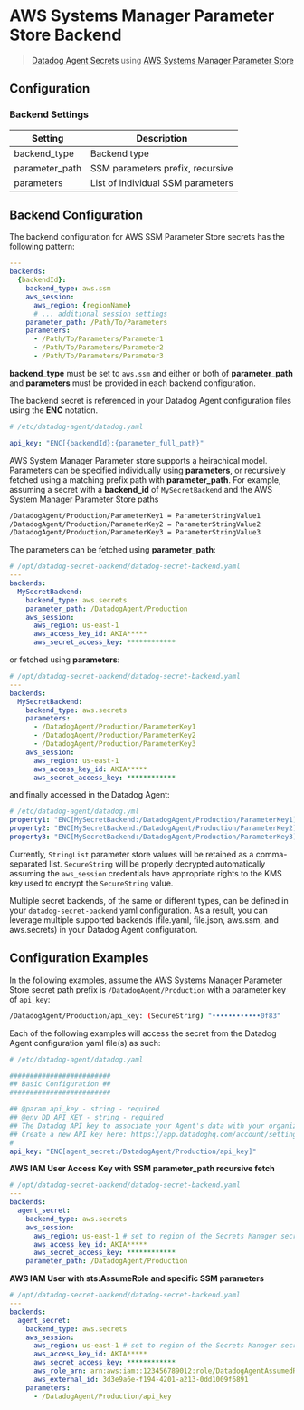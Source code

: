 # AWS Systems Manager Parameter Store Backend

> [Datadog Agent Secrets](https://docs.datadoghq.com/agent/guide/secrets-management/?tab=linux) using [AWS Systems Manager Parameter Store](https://docs.aws.amazon.com/systems-manager/latest/userguide/systems-manager-parameter-store.html)

## Configuration

### Backend Settings

| Setting | Description |
| --- | --- |
| backend_type | Backend type |
| parameter_path| SSM parameters prefix, recursive |
| parameters | List of individual SSM parameters |

## Backend Configuration

The backend configuration for AWS SSM Parameter Store secrets has the following pattern:

```yaml
---
backends:
  {backendId}:
    backend_type: aws.ssm
    aws_session:
      aws_region: {regionName}
      # ... additional session settings
    parameter_path: /Path/To/Parameters
    parameters:
      - /Path/To/Parameters/Parameter1
      - /Path/To/Parameters/Parameter2
      - /Path/To/Parameters/Parameter3
```

**backend_type** must be set to `aws.ssm` and either or both of **parameter_path** and **parameters** must be provided in each backend configuration.

The backend secret is referenced in your Datadog Agent configuration files using the **ENC** notation.

```yaml
# /etc/datadog-agent/datadog.yaml

api_key: "ENC[{backendId}:{parameter_full_path}"

```

AWS System Manager Parameter store supports a heirachical model. Parameters can be specified individually using **parameters**, or recursively fetched using a matching
 prefix path with **parameter_path**. For example, assuming a secret with a **backend_id** of `MySecretBackend` and the AWS System Manager Parameter Store paths

```sh
/DatadogAgent/Production/ParameterKey1 = ParameterStringValue1
/DatadogAgent/Production/ParameterKey2 = ParameterStringValue2
/DatadogAgent/Production/ParameterKey3 = ParameterStringValue3
```

The parameters can be fetched using **parameter_path**:

```yaml
# /opt/datadog-secret-backend/datadog-secret-backend.yaml
---
backends:
  MySecretBackend:
    backend_type: aws.secrets
    parameter_path: /DatadogAgent/Production
    aws_session:
      aws_region: us-east-1
      aws_access_key_id: AKIA*****
      aws_secret_access_key: ************
```

or fetched using **parameters**:

```yaml
# /opt/datadog-secret-backend/datadog-secret-backend.yaml
---
backends:
  MySecretBackend:
    backend_type: aws.secrets
    parameters: 
      - /DatadogAgent/Production/ParameterKey1
      - /DatadogAgent/Production/ParameterKey2
      - /DatadogAgent/Production/ParameterKey3
    aws_session:
      aws_region: us-east-1
      aws_access_key_id: AKIA*****
      aws_secret_access_key: ************
```

and finally accessed in the Datadog Agent:

```yaml
# /etc/datadog-agent/datadog.yml
property1: "ENC[MySecretBackend:/DatadogAgent/Production/ParameterKey1]"
property2: "ENC[MySecretBackend:/DatadogAgent/Production/ParameterKey2]"
property3: "ENC[MySecretBackend:/DatadogAgent/Production/ParameterKey3]"
```

Currently, `StringList` parameter store values will be retained as a comma-separated list. `SecureString` will be properly decrypted automatically assuming the `aws_session` credentials have appropriate rights to the KMS key used to encrypt the `SecureString` value.

Multiple secret backends, of the same or different types, can be defined in your `datadog-secret-backend` yaml configuration. As a result, you can leverage multiple supported backends (file.yaml, file.json, aws.ssm, and aws.secrets) in your Datadog Agent configuration.

## Configuration Examples

In the following examples, assume the AWS Systems Manager Parameter Store secret path prefix is `/DatadogAgent/Production` with a parameter key of `api_key`:

```sh
/DatadogAgent/Production/api_key: (SecureString) "••••••••••••0f83"
```

Each of the following examples will access the secret from the Datadog Agent configuration yaml file(s) as such:

```yaml
# /etc/datadog-agent/datadog.yaml

#########################
## Basic Configuration ##
#########################

## @param api_key - string - required
## @env DD_API_KEY - string - required
## The Datadog API key to associate your Agent's data with your organization.
## Create a new API key here: https://app.datadoghq.com/account/settings
#
api_key: "ENC[agent_secret:/DatadogAgent/Production/api_key]" 
```

**AWS IAM User Access Key with SSM parameter_path recursive fetch**

```yaml
# /opt/datadog-secret-backend/datadog-secret-backend.yaml
---
backends:
  agent_secret:
    backend_type: aws.secrets
    aws_session:
      aws_region: us-east-1 # set to region of the Secrets Manager secret
      aws_access_key_id: AKIA*****
      aws_secret_access_key: ************
    parameter_path: /DatadogAgent/Production
```

**AWS IAM User with sts:AssumeRole and specific SSM parameters**

```yaml
# /opt/datadog-secret-backend/datadog-secret-backend.yaml
---
backends:
  agent_secret:
    backend_type: aws.secrets
    aws_session:
      aws_region: us-east-1 # set to region of the Secrets Manager secret
      aws_access_key_id: AKIA*****
      aws_secret_access_key: ************
      aws_role_arn: arn:aws:iam::123456789012:role/DatadogAgentAssumedRole
      aws_external_id: 3d3e9a6e-f194-4201-a213-0dd1009f6891
    parameters:
      - /DatadogAgent/Production/api_key
```
